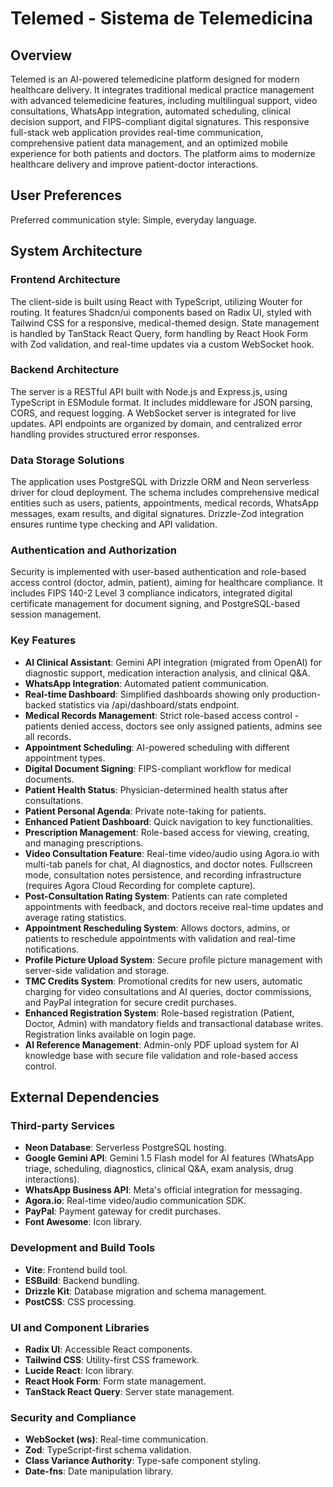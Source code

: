 # Telemed - Sistema de Telemedicina

## Overview
Telemed is an AI-powered telemedicine platform designed for modern healthcare delivery. It integrates traditional medical practice management with advanced telemedicine features, including multilingual support, video consultations, WhatsApp integration, automated scheduling, clinical decision support, and FIPS-compliant digital signatures. This responsive full-stack web application provides real-time communication, comprehensive patient data management, and an optimized mobile experience for both patients and doctors. The platform aims to modernize healthcare delivery and improve patient-doctor interactions.

## User Preferences
Preferred communication style: Simple, everyday language.

## System Architecture

### Frontend Architecture
The client-side is built using React with TypeScript, utilizing Wouter for routing. It features Shadcn/ui components based on Radix UI, styled with Tailwind CSS for a responsive, medical-themed design. State management is handled by TanStack React Query, form handling by React Hook Form with Zod validation, and real-time updates via a custom WebSocket hook.

### Backend Architecture
The server is a RESTful API built with Node.js and Express.js, using TypeScript in ESModule format. It includes middleware for JSON parsing, CORS, and request logging. A WebSocket server is integrated for live updates. API endpoints are organized by domain, and centralized error handling provides structured error responses.

### Data Storage Solutions
The application uses PostgreSQL with Drizzle ORM and Neon serverless driver for cloud deployment. The schema includes comprehensive medical entities such as users, patients, appointments, medical records, WhatsApp messages, exam results, and digital signatures. Drizzle-Zod integration ensures runtime type checking and API validation.

### Authentication and Authorization
Security is implemented with user-based authentication and role-based access control (doctor, admin, patient), aiming for healthcare compliance. It includes FIPS 140-2 Level 3 compliance indicators, integrated digital certificate management for document signing, and PostgreSQL-based session management.

### Key Features
- **AI Clinical Assistant**: Gemini API integration (migrated from OpenAI) for diagnostic support, medication interaction analysis, and clinical Q&A.
- **WhatsApp Integration**: Automated patient communication.
- **Real-time Dashboard**: Simplified dashboards showing only production-backed statistics via /api/dashboard/stats endpoint.
- **Medical Records Management**: Strict role-based access control - patients denied access, doctors see only assigned patients, admins see all records.
- **Appointment Scheduling**: AI-powered scheduling with different appointment types.
- **Digital Document Signing**: FIPS-compliant workflow for medical documents.
- **Patient Health Status**: Physician-determined health status after consultations.
- **Patient Personal Agenda**: Private note-taking for patients.
- **Enhanced Patient Dashboard**: Quick navigation to key functionalities.
- **Prescription Management**: Role-based access for viewing, creating, and managing prescriptions.
- **Video Consultation Feature**: Real-time video/audio using Agora.io with multi-tab panels for chat, AI diagnostics, and doctor notes. Fullscreen mode, consultation notes persistence, and recording infrastructure (requires Agora Cloud Recording for complete capture).
- **Post-Consultation Rating System**: Patients can rate completed appointments with feedback, and doctors receive real-time updates and average rating statistics.
- **Appointment Rescheduling System**: Allows doctors, admins, or patients to reschedule appointments with validation and real-time notifications.
- **Profile Picture Upload System**: Secure profile picture management with server-side validation and storage.
- **TMC Credits System**: Promotional credits for new users, automatic charging for video consultations and AI queries, doctor commissions, and PayPal integration for secure credit purchases.
- **Enhanced Registration System**: Role-based registration (Patient, Doctor, Admin) with mandatory fields and transactional database writes. Registration links available on login page.
- **AI Reference Management**: Admin-only PDF upload system for AI knowledge base with secure file validation and role-based access control.

## External Dependencies

### Third-party Services
- **Neon Database**: Serverless PostgreSQL hosting.
- **Google Gemini API**: Gemini 1.5 Flash model for AI features (WhatsApp triage, scheduling, diagnostics, clinical Q&A, exam analysis, drug interactions).
- **WhatsApp Business API**: Meta's official integration for messaging.
- **Agora.io**: Real-time video/audio communication SDK.
- **PayPal**: Payment gateway for credit purchases.
- **Font Awesome**: Icon library.

### Development and Build Tools
- **Vite**: Frontend build tool.
- **ESBuild**: Backend bundling.
- **Drizzle Kit**: Database migration and schema management.
- **PostCSS**: CSS processing.

### UI and Component Libraries
- **Radix UI**: Accessible React components.
- **Tailwind CSS**: Utility-first CSS framework.
- **Lucide React**: Icon library.
- **React Hook Form**: Form state management.
- **TanStack React Query**: Server state management.

### Security and Compliance
- **WebSocket (ws)**: Real-time communication.
- **Zod**: TypeScript-first schema validation.
- **Class Variance Authority**: Type-safe component styling.
- **Date-fns**: Date manipulation library.